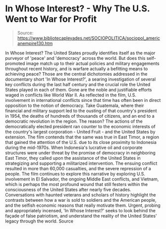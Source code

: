 # In Whose Interest? - Why The U.S. Went to War for Profit

> Source: https://www.bibliotecapleyades.net/SOCIOPOLITICA/sociopol_americanempire130.htm

In Whose
Interest?
The United States proudly identifies itself as the major
purveyor of 'peace' and 'democracy' across the world.
But does this self-promoted
image match up to their actual policies and military
engagements throughout recent history, and is warfare
actually a befitting means to achieving peace?
Those are the central
dichotomies addressed in the documentary short 'In Whose
Interest?', a searing investigation of several key conflicts
during the last half century and the crucial role the United
States played in each of them.
Gone are the noble and justifiable efforts waged in
conflicts like World War II.
As reflected in the film, U.S.
involvement in international conflicts since that time has
often been in direct opposition to the notion of democracy.
Take Guatemala, where their
financial and military support led to the ousting of that
country's president in 1954, the deaths of hundreds of
thousands of citizens, and an end to a democratic revolution
in the region.
The reason? The actions of the
democratically elected president ran counter to the economic
interests of the country's largest corporation -
United
Fruit - and the United States by extension.
The film contends that the same was true in East Timor, a
region that gained the attention of the U.S. due to its
close proximity to Indonesia during the mid-1970s.
When Indonesia's lucrative oil
and corporate structures were under threat by the promise of
democracy in neighboring East Timor, they called upon the
assistance of the United States in strategizing and
supporting a militarized intervention.
The ensuing conflict resulted in
more than 60,000 casualties, and the severe repression of a
people.
The film continues to explore this narrative by exploring
U.S. involvement in El Salvador, the ongoing Middle East
conflicts, and Vietnam, which is perhaps the most profound
wound that still festers within the consciousness of the
United States after nearly five decades.
Conversations with haunted
veterans and scholars of history highlight the contrasts
between how a war is sold to soldiers and the American
people, and the selfish economic reasons that really
motivate them.
Urgent, probing and appropriately incensed, 'In Whose
Interest?' seeks to look behind the façade of false
patriotism, and understand the reality of the United States'
legacy through the world.
Source
